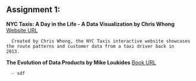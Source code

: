 
## **Assignment 1:**

**NYC Taxis: A Day in the Life - A Data Visualization by Chris Whong**
[Website URL](https://chriswhong.github.io/nyctaxi/)

      Created by Chris Whong, the NYC Taxis interactive website showcases the route patterns and customer data from a taxi driver back in          2013. 


      
**The Evolution of Data Products by Mike Loukides**
[Book URL](https://www.oreilly.com/radar/evolution-of-data-products/)

      - sdf




